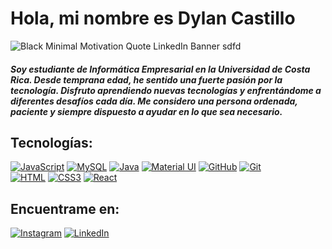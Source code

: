 
# Hola, mi nombre es Dylan Castillo 

![Black Minimal Motivation Quote LinkedIn Banner sdfd](https://github.com/QuiqueCode/QuiqueCode/assets/149546547/d744501f-8c7a-4189-afda-6744e05780c4)


##### Soy estudiante de Informática Empresarial en la Universidad de Costa Rica. Desde temprana edad, he sentido una fuerte pasión por la tecnología. Disfruto aprendiendo nuevas tecnologías y enfrentándome a diferentes desafíos cada día. Me considero una persona ordenada, paciente y siempre dispuesto a ayudar en lo que sea necesario.

**Tecnologías:**
---
[![JavaScript](https://img.shields.io/badge/build-JavaScript-JavaScript?style=for-the-badge&logo=javaScript&logoColor=white&label=%20&labelColor=black&color=%23F0DB4F&cacheSeconds=3600)]() [![MySQL](https://img.shields.io/badge/build-MySql-MySql?style=for-the-badge&logo=MySql&logoColor=white&label=%20&labelColor=black&color=%234479A1&cacheSeconds=3600)]() [![Java](https://img.shields.io/badge/Java-ED8B00?style=for-the-badge&logo=openjdk&logoColor=white&labelColor=black)]()
[![Material UI](https://img.shields.io/badge/build-Material%20UI-React?style=for-the-badge&logo=mui&logoColor=white&label=%20&labelColor=black&color=%2361DBFB&cacheSeconds=3600)]() [![GitHub](https://img.shields.io/badge/build-GitHub-GitHub?style=for-the-badge&logo=GitHub&logoColor=white&label=%20&labelColor=black&color=%23181717&cacheSeconds=3600)]() [![Git](https://img.shields.io/badge/any_text-Git-Git?style=for-the-badge&logo=Git&logoColor=white&label=%20&labelColor=black&color=%23F05032&cacheSeconds=3600)]()  
[![HTML](https://img.shields.io/badge/any_HTML-HTML-%23E34F26?style=for-the-badge&logo=html5&logoColor=white&label=%20&labelColor=black&color=%23E34F26&cacheSeconds=3600)]() [![CSS3](https://img.shields.io/badge/any_css3-css3-%231572B6?style=for-the-badge&logo=css3&logoColor=white&label=%20&labelColor=black&color=%231572B6&cacheSeconds=3600)]() [![React](https://img.shields.io/badge/any_React-React-%2361DAFB?style=for-the-badge&logo=React&logoColor=white&label=%20&labelColor=black&color=%2361DAFB&cacheSeconds=3600)]()

Encuentrame en:
---
[![Instagram](https://img.shields.io/badge/Instagram-@dc_1314-F7DF1E?style=for-the-badge&logo=instagram&logoColor=white&labelColor=101010)](https://www.instagram.com/d_c1314/)
[![LinkedIn](https://img.shields.io/badge/LinkedIn-Dylan_Castilo-0e76a8?style=for-the-badge&logo=linkedin&logoColor=white&labelColor=101010)]()


<!--
**QuiqueCode/QuiqueCode** is a ✨ _special_ ✨ repository because its `README.md` (this file) appears on your GitHub profile.

Here are some ideas to get you started:

- 🔭 I’m currently working on ...
- 🌱 I’m currently learning ...
- 👯 I’m looking to collaborate on ...
- 🤔 I’m looking for help with ...
- 💬 Ask me about ...
- 📫 How to reach me: ...
- 😄 Pronouns: ...
- ⚡ Fun fact: ...
-->
